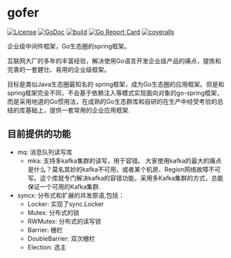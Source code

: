 # gofer

[![License](https://img.shields.io/:license-apache%202-blue.svg)](https://opensource.org/licenses/Apache-2.0) [![GoDoc](https://godoc.org/github.com/smallnest/defer?status.png)](http://godoc.org/github.com/smallnest/defer)  [![build](https://github.com/smallnest/gofer/actions/workflows/build.yml/badge.svg)](https://github.com/smallnest/gofer/actions/workflows/build.yml) [![Go Report Card](https://goreportcard.com/badge/github.com/smallnest/defer)](https://goreportcard.com/report/github.com/smallnest/defer) [![coveralls](https://coveralls.io/repos/smallnest/defer/badge.svg?branch=master&service=github)](https://coveralls.io/github/smallnest/defer?branch=master)


企业级中间件框架，Go生态圈的spring框架。

互联网大厂的多年的丰富经验，解决使用Go语言开发企业级产品的痛点，提炼和完善的一套健壮、易用的企业级框架。

目标是类似Java生态圈最知名的 spring框架，成为Go生态圈的应用框架。但是和spring框架完全不同，不会基于依赖注入等模式实现面向对象的go-spring框架，而是采用地道的Go惯用法，在成熟的Go生态群库和自研的在生产中经受考验的总结的库基础上，提供一套常用的企业应用框架.


## 目前提供的功能

- mq: 消息队列读写库
  - mka: 支持多kafka集群的读写，用于容错。
    大家使用kafka的最大的痛点是什么？莫名其妙的kafka不可用，或者某个机房、Region网络故障不可写。这个库就专门解决kafka的容错功能，采用多Kafka集群的方式，总能保证一个可用的Kafka集群.
- syncx: 分布式和扩展的并发原语,包括：
  - Locker: 实现了sync.Locker
  - Mutex: 分布式的锁
  - RWMutex: 分布式的读写锁
  - Barrier: 栅栏
  - DoubleBarrier: 双次栅栏
  - Election: 选主